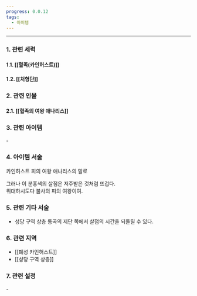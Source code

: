 ```yaml
---
progress: 0.0.12
tags:
  - 아이템
---
```

---
### 1. 관련 세력 
#### 1.1. [[혈족(카인허스트)]]
#### 1.2. [[처형단]]

### 2. 관련 인물
#### 2.1. [[혈족의 여왕 애나리스]]

### 3. 관련 아이템
\-


### 4. 아이템 서술
카인허스트 피의 여왕 애나리스의 말로  
  
그러나 이 분홍색의 살점은 저주받은 것처럼 뜨겁다.  
위대하시도다 불사의 피의 여왕이여.

### 5. 관련 기타 서술
- 성당 구역 상층 통곡의 제단 쪽에서 살점의 시간을 되돌릴 수 있다.

### 6. 관련 지역
- [[폐성 카인허스트]]
- [[성당 구역 상층]]

### 7. 관련 설정
\-